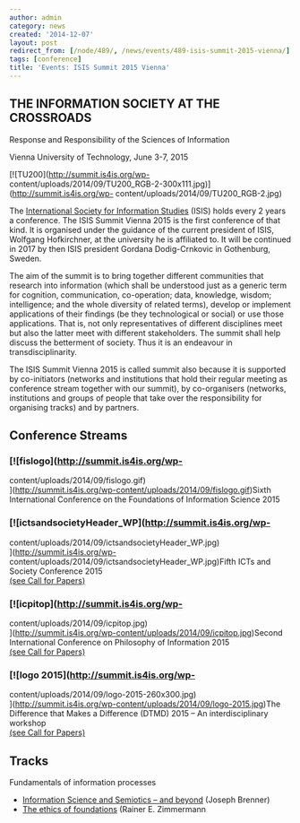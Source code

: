 ```yaml
---
author: admin
category: news
created: '2014-12-07'
layout: post
redirect_from: [/node/489/, /news/events/489-isis-summit-2015-vienna/]
tags: [conference]
title: 'Events: ISIS Summit 2015 Vienna'
---
```

## THE INFORMATION SOCIETY AT THE CROSSROADS  
Response and Responsibility of the Sciences of Information

Vienna University of Technology, June 3-7, 2015

[![TU200](http://summit.is4is.org/wp-
content/uploads/2014/09/TU200_RGB-2-300x111.jpg)](http://summit.is4is.org/wp-
content/uploads/2014/09/TU200_RGB-2.jpg)

The [International Society for Information Studies](http://is4is.org/) (ISIS)
holds every 2 years a conference. The ISIS Summit Vienna 2015 is the first
conference of that kind. It is organised under the guidance of the current
president of ISIS, Wolfgang Hofkirchner, at the university he is affiliated
to. It will be continued in 2017 by then ISIS president Gordana Dodig-Crnkovic
in Gothenburg, Sweden.

The aim of the summit is to bring together different communities that research
into information (which shall be understood just as a generic term for
cognition, communication, co-operation; data, knowledge, wisdom; intelligence;
and the whole diversity of related terms), develop or implement applications
of their findings (be they technological or social) or use those applications.
That is, not only representatives of different disciplines meet but also the
latter meet with different stakeholders. The summit shall help discuss the
betterment of society. Thus it is an endeavour in transdisciplinarity.

The ISIS Summit Vienna 2015 is called summit also because it is supported by
co-initiators (networks and institutions that hold their regular meeting as
conference stream together with our summit), by co-organisers (networks,
institutions and groups of people that take over the responsibility for
organising tracks) and by partners.

## Conference Streams

### [![fislogo](http://summit.is4is.org/wp-
content/uploads/2014/09/fislogo.gif)  
](http://summit.is4is.org/wp-content/uploads/2014/09/fislogo.gif)Sixth
International Conference on the Foundations of Information Science 2015



### [![ictsandsocietyHeader_WP](http://summit.is4is.org/wp-
content/uploads/2014/09/ictsandsocietyHeader_WP.jpg)  
](http://summit.is4is.org/wp-
content/uploads/2014/09/ictsandsocietyHeader_WP.jpg)Fifth ICTs and Society
Conference 2015  
[(see Call for Papers)](http://summit.is4is.org/?p=1408)



### [![icpitop](http://summit.is4is.org/wp-
content/uploads/2014/09/icpitop.jpg)  
](http://summit.is4is.org/wp-content/uploads/2014/09/icpitop.jpg)Second
International Conference on Philosophy of Information 2015  
[(see Call for Papers)](http://summit.is4is.org/?p=1056)



###  [![logo 2015](http://summit.is4is.org/wp-
content/uploads/2014/09/logo-2015-260x300.jpg)  
](http://summit.is4is.org/wp-content/uploads/2014/09/logo-2015.jpg)The
Difference that Makes a Difference (DTMD) 2015 – An interdisciplinary workshop  
[(see Call for Papers)](http://summit.is4is.org/?p=1022)

## Tracks

Fundamentals of information processes

  * [Information Science and Semiotics – and beyond](http://summit.is4is.org/?p=1284) (Joseph Brenner)
  * [The ethics of foundations](http://summit.is4is.org/programme/Round%20table%20%20S%C3%B8ren%20Brier,%C2%A0Centre%20for%20International%20Business%20Communication%20Studies,%20Copenhagen%20Business%20School,%20Denmark%20John%20Collier,%C2%A0Philosophy%20and%20Ethics,%20University%20of%20KwaZulu-Natal,%20Durban,%20South%20Africa%20Wolfgang%20Hofkirchner,%20Faculty%20of%20Informatics,%20Vienna%20University%20of%20Technology,%20Austria%20Pedro%20C.%20Mariju%C3%A1n,%C2%A0Instituto%20Aragon%C3%A9s%20de%20Ciencias%20de%20la%20Salud%20\(IACS\);%C2%A0Instituto%20de%20Investigaci%C3%B3n%20Sanitaria%20Arag%C3%B3n%20\(IIS%20Arag%C3%B3n\);%C2%A0Centro%20de%20Investigaci%C3%B3n%20Biom%C3%A9dica%20de%20Arag%C3%B3n%20\(CIBA\)%20%E2%80%93%20Zaragoza,%20Spain%20%20Moderator%20%20Joseph%20Brenner,%C2%A0International%20Center%20for%20Transdisciplinary%20Research%20\(CIRET\),%20Paris) (Rainer E. Zimmermann

